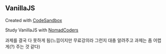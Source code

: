 ## VanillaJS

Created with [CodeSandbox](https://codesandbox.io/)

Study VanillaJS with [NomadCoders](nomadcoders.co)

과제를 결국 다 못하게 됨(느낌이지만 무료강의라 그런지 대충 알려주고 과제는 좀 어렵게(?) 주는 것 같다)